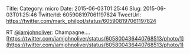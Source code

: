 Title: 
Category: micro
Date: 2015-06-03T01:25:46
Slug: 2015-06-03T01:25:46
TwitterId: 605908197061197824
TweetUrl: https://twitter.com/mark_philpot/status/605908197061197824

RT [@iamjohnoliver](https://twitter.com/iamjohnoliver): Champagne.... [https://twitter.com/iamjohnoliver/status/605800436440768513/photo/1](https://twitter.com/iamjohnoliver/status/605800436440768513/photo/1)